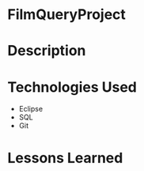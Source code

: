 # FilmQueryProject

# Description

# Technologies Used
 - Eclipse
 - SQL
 - Git
 
# Lessons Learned
 